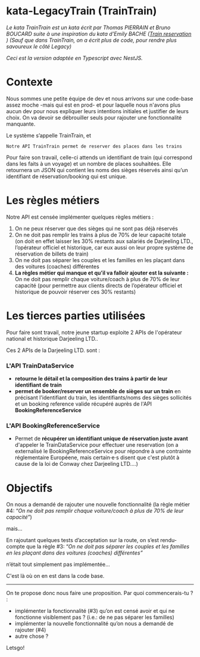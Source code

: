 # kata-LegacyTrain (TrainTrain)

*Le kata TrainTrain est un kata écrit par Thomas PIERRAIN et Bruno BOUCARD suite à une inspiration du kata d’Emily BACHE ([Train reservation](https://github.com/emilybache/KataTrainReservation) )*
*(Sauf que dans TrainTrain, on a écrit plus de code, pour rendre plus savoureux le côté Legacy)*

*Ceci est la version adaptée en Typescript avec NestJS.*

# Contexte

Nous sommes une petite équipe de dev et nous arrivons sur une code-base assez moche -mais qui est en prod- et pour laquelle nous n'avons plus aucun dev pour nous expliquer leurs intentions initiales et justifier de leurs choix. On va devoir se débrouiller seuls pour rajouter une fonctionnalité manquante.

Le système s’appelle TrainTrain, et 

 `Notre API TrainTrain permet de reserver des places dans les trains`

Pour faire son travail, celle-ci attends un identifiant de train (qui correspond dans les faits à un voyage) et un nombre de places souhaitées. Elle retournera un JSON qui contient les noms des sièges réservés ainsi qu’un identifiant de réservation/booking qui est unique.

# Les règles métiers

Notre API est censée implémenter quelques règles métiers :

1. On ne peux réserver que des sièges qui ne sont pas déjà réservés
2. On ne doit pas remplir les trains à plus de 70% de leur capacité totale (on doit en effet laisser les 30% restants aux salariés de Darjeeling LTD., l’opérateur officiel et historique, car eux aussi on leur propre système de réservation de billets de train)
3. On ne doit pas séparer les couples et les familles en les plaçant dans des voitures (coaches) différentes
4. **La règles métier qui manque et qu’il va falloir ajouter est la suivante :** On ne doit pas remplir chaque voiture/coach à plus de 70% de leur capacité (pour permettre aux clients directs de l’opérateur officiel et historique de pouvoir réserver ces 30% restants)

# Les tierces parties utilisées

Pour faire sont travail, notre jeune startup exploite 2 APIs de l'opérateur national et historique Darjeeling LTD..

Ces 2 APIs de la Darjeeling LTD. sont :

### L'API TrainDataService

- **retourne le détail et la composition des trains à partir de leur identifiant de train**
- **permet de booker/reserver un ensemble de sièges sur un train** en
précisant l'identifiant du train, les identifiants/noms des sièges
sollicités et un booking reference valide récupéré auprès de l'API **BookingReferenceService**

### L'API BookingReferenceService

- Permet de **récupérer un identifiant unique de réservation juste avant** d'appeler le TrainDataService pour effectuer une reservation (on a
externalisé le BookingReferenceService pour répondre à une contrainte
réglementaire Européene, mais certain·e·s disent que c'est plutôt à
cause de la loi de Conway chez Darjeeling LTD....)

# Objectifs

On nous a demandé de rajouter une nouvelle fonctionnalité (la règle métier #4: “*On ne doit pas remplir chaque voiture/coach à plus de 70% de leur capacité”*) 

mais…

En rajoutant quelques tests d’acceptation sur la route, on s’est rendu-compte que la règle #3: “*On ne doit pas séparer les couples et les familles en les plaçant dans des voitures (coaches) différentes”*

n’était tout simplement pas implémentée… 

C'est là où on en est dans la code base. 

---

On te propose donc nous faire une proposition. Par quoi commencerais-tu ? :

- implémenter la fonctionnalité (#3) qu’on est censé avoir et qui ne fonctionne visiblement pas ? (i.e.: de ne pas séparer les familles)
- implémenter la nouvelle fonctionnalité qu’on nous a demandé de rajouter (#4)
- autre chose ?

Letsgo!